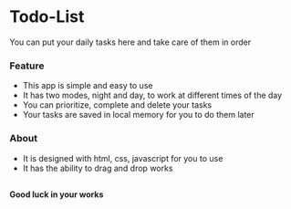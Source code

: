 # Todo-List
You can put your daily tasks here and take care of them in order
### Feature
- This app is simple and easy to use
- It has two modes, night and day, to work at different times of the day
- You can prioritize, complete and delete your tasks
- Your tasks are saved in local memory for you to do them later
### About
- It is designed with html, css, javascript for you to use
- It has the ability to drag and drop works
## 
**Good luck in your works**
